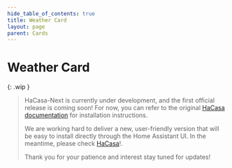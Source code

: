 ```yaml
---
hide_table_of_contents: true
title: Weather Card
layout: page
parent: Cards
---
```


# Weather Card

{: .wip }
> HaCasa-Next is currently under development, and the first official release is coming soon!
> For now, you can refer to the original [HaCasa documentation](https://damianeickhoff.github.io/HaCasa/docs/installation/) for installation instructions.
>
> We are working hard to deliver a new, user-friendly version that will be easy to install directly through the Home Assistant UI.
> In the meantime, please check [HaCasa](https://github.com/damianeickhoff/HaCasa)!.
>
>Thank you for your patience and interest stay tuned for updates!